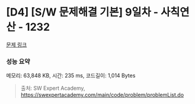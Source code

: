 # [D4] [S/W 문제해결 기본] 9일차 - 사칙연산 - 1232 

[문제 링크](https://swexpertacademy.com/main/code/problem/problemDetail.do?contestProbId=AV141J8KAIcCFAYD) 

### 성능 요약

메모리: 63,848 KB, 시간: 235 ms, 코드길이: 1,014 Bytes



> 출처: SW Expert Academy, https://swexpertacademy.com/main/code/problem/problemList.do